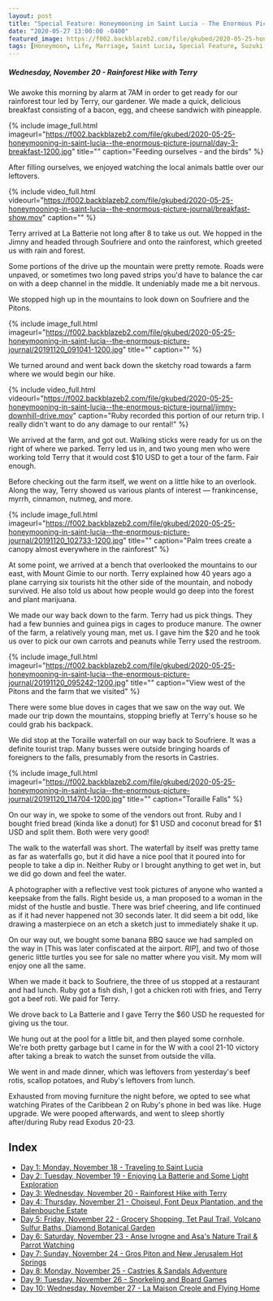 ```yaml
---
layout: post
title: "Special Feature: Honeymooning in Saint Lucia - The Enormous Picture Journal - Day 3"
date: "2020-05-27 13:00:00 -0400"
featured_image: https://f002.backblazeb2.com/file/gkubed/2020-05-25-honeymooning-in-saint-lucia--the-enormous-picture-journal/20191120_102733-1200.jpg
tags: [Honeymoon, Life, Marriage, Saint Lucia, Special Feature, Suzuki Jimny]
---
```


##### Wednesday, November 20 - Rainforest Hike with Terry

We awoke this morning by alarm at 7AM in order to get ready for our rainforest tour led by Terry, our gardener. We made a quick, delicious breakfast consisting of a bacon, egg, and cheese sandwich with pineapple.

<!--more-->

{% include image_full.html imageurl="https://f002.backblazeb2.com/file/gkubed/2020-05-25-honeymooning-in-saint-lucia--the-enormous-picture-journal/day-3-breakfast-1200.jpg" title="" caption="Feeding ourselves - and the birds" %}

After filling ourselves, we enjoyed watching the local animals battle over our leftovers.

{% include video_full.html videourl="https://f002.backblazeb2.com/file/gkubed/2020-05-25-honeymooning-in-saint-lucia--the-enormous-picture-journal/breakfast-show.mov" caption="" %}

Terry arrived at La Batterie not long after 8 to take us out. We hopped in the Jimny and headed through Soufriere and onto the rainforest, which greeted us with rain and forest.

Some portions of the drive up the mountain were pretty remote. Roads were unpaved, or sometimes two long paved strips you'd have to balance the car on with a deep channel in the middle. It undeniably made me a bit nervous.

We stopped high up in the mountains to look down on Soufriere and the Pitons.

{% include image_full.html imageurl="https://f002.backblazeb2.com/file/gkubed/2020-05-25-honeymooning-in-saint-lucia--the-enormous-picture-journal/20191120_091041-1200.jpg" title="" caption="" %}

We turned around and went back down the sketchy road towards a farm where we would begin our hike.

{% include video_full.html videourl="https://f002.backblazeb2.com/file/gkubed/2020-05-25-honeymooning-in-saint-lucia--the-enormous-picture-journal/jimny-downhill-drive.mov" caption="Ruby recorded this portion of our return trip. I really didn't want to do any damage to our rental!" %}

We arrived at the farm, and got out. Walking sticks were ready for us on the right of where we parked. Terry led us in, and two young men who were working told Terry that it would cost $10 USD to get a tour of the farm. Fair enough.

Before checking out the farm itself, we went on a little hike to an overlook. Along the way, Terry showed us various plants of interest — frankincense, myrrh, cinnamon, nutmeg, and more.

{% include image_full.html imageurl="https://f002.backblazeb2.com/file/gkubed/2020-05-25-honeymooning-in-saint-lucia--the-enormous-picture-journal/20191120_102733-1200.jpg" title="" caption="Palm trees create a canopy almost everywhere in the rainforest" %}

At some point, we arrived at a bench that overlooked the mountains to our east, with Mount Gimie to our north. Terry explained how 40 years ago a plane carrying six tourists hit the other side of the mountain, and nobody survived. He also told us about how people would go deep into the forest and plant marijuana.

We made our way back down to the farm. Terry had us pick things. They had a few bunnies and guinea pigs in cages to produce manure. The owner of the farm, a relatively young man, met us. I gave him the $20 and he took us over to pick our own carrots and peanuts while Terry used the restroom.

{% include image_full.html imageurl="https://f002.backblazeb2.com/file/gkubed/2020-05-25-honeymooning-in-saint-lucia--the-enormous-picture-journal/20191120_095242-1200.jpg" title="" caption="View west of the Pitons and the farm that we visited" %}

There were some blue doves in cages that we saw on the way out. We made our trip down the mountains, stopping briefly at Terry's house so he could grab his backpack.

We did stop at the Toraille waterfall on our way back to Soufriere. It was a definite tourist trap. Many busses were outside bringing hoards of foreigners to the falls, presumably from the resorts in Castries.

{% include image_full.html imageurl="https://f002.backblazeb2.com/file/gkubed/2020-05-25-honeymooning-in-saint-lucia--the-enormous-picture-journal/20191120_114704-1200.jpg" title="" caption="Toraille Falls" %}

On our way in, we spoke to some of the vendors out front. Ruby and I bought fried bread (kinda like a donut) for $1 USD and coconut bread for $1 USD and split them. Both were very good!

The walk to the waterfall was short. The waterfall by itself was pretty tame as far as waterfalls go, but it did have a nice pool that it poured into for people to take a dip in. Neither Ruby or I brought anything to get wet in, but we did go down and feel the water.

A photographer with a reflective vest took pictures of anyone who wanted a keepsake from the falls. Right beside us, a man proposed to a woman in the midst of the hustle and bustle. There was brief cheering, and life continued as if it had never happened not 30 seconds later. It did seem a bit odd, like drawing a masterpiece on an etch a sketch just to immediately shake it up.

On our way out, we bought some banana BBQ sauce we had sampled on the way in [This was later confiscated at the airport. *RIP*], and two of those generic little turtles you see for sale no matter where you visit. My mom will enjoy one all the same.

When we made it back to Soufriere, the three of us stopped at a restaurant and had lunch. Ruby got a fish dish, I got a chicken roti with fries, and Terry got a beef roti. We paid for Terry.

We drove back to La Batterie and I gave Terry the $60 USD he requested for giving us the tour.

We hung out at the pool for a little bit, and then played some cornhole. We're both pretty garbage but I came in for the W with a cool 21-10 victory after taking a break to watch the sunset from outside the villa.

We went in and made dinner, which was leftovers from yesterday's beef rotis, scallop potatoes, and Ruby's leftovers from lunch.

Exhausted from moving furniture the night before, we opted to see what watching Pirates of the Caribbean 2 on Ruby's phone in bed was like. Huge upgrade. We were pooped afterwards, and went to sleep shortly after/during Ruby read Exodus 20-23.

## Index

* [Day 1: Monday, November 18 - Traveling to Saint Lucia](../../../05/25/special-feature-honeymooning-in-saint-lucia-the-enormous-picture-journal-day-1/)
* [Day 2: Tuesday, November 19 - Enjoying La Batterie and Some Light Exploration](../../../05/26/special-feature-honeymooning-in-saint-lucia-the-enormous-picture-journal-day-2/)
* [Day 3: Wednesday, November 20 - Rainforest Hike with Terry](../../../05/27/special-feature-honeymooning-in-saint-lucia-the-enormous-picture-journal-day-3/)
* [Day 4: Thursday, November 21 - Choiseul, Font Deux Plantation, and the Balenbouche Estate](../../../05/28/special-feature-honeymooning-in-saint-lucia-the-enormous-picture-journal-day-4/)
* [Day 5: Friday, November 22 - Grocery Shopping, Tet Paul Trail, Volcano Sulfur Baths, Diamond Botanical Garden](../../../05/29/special-feature-honeymooning-in-saint-lucia-the-enormous-picture-journal-day-5/)
* [Day 6: Saturday, November 23 - Anse Ivrogne and Asa's Nature Trail & Parrot Watching](../../../05/30/special-feature-honeymooning-in-saint-lucia-the-enormous-picture-journal-day-6/)
* [Day 7: Sunday, November 24 - Gros Piton and New Jerusalem Hot Springs](../../../06/01/special-feature-honeymooning-in-saint-lucia-the-enormous-picture-journal-day-7/)
* [Day 8: Monday, November 25 - Castries & Sandals Adventure](../../../06/02/special-feature-honeymooning-in-saint-lucia-the-enormous-picture-journal-day-8/)
* [Day 9: Tuesday, November 26 - Snorkeling and Board Games](../../../06/03/special-feature-honeymooning-in-saint-lucia-the-enormous-picture-journal-day-9/)
* [Day 10: Wednesday, November 27 - La Maison Creole and Flying Home](../../../06/04/special-feature-honeymooning-in-saint-lucia-the-enormous-picture-journal-day-10/)
